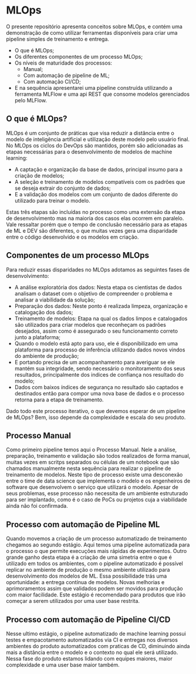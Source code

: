 # MLOps

O presente repositório apresenta conceitos sobre MLOps, e contém uma demonstração de como utilizar ferramentas disponíveis para criar uma pipeline simples de treinamento e entrega.

- O que é MLOps;
- Os diferentes componentes de um processo MLOps;
- Os níveis de maturidade dos processos:
	- Manual;
	- Com automação de pipeline de ML;
	- Com automação CI/CD;
- E na sequência apresentarei uma pipeline construída utilizando a ferramenta MLFlow e uma api REST que consome modelos gerenciados pelo MLFlow.

## O que é MLOps?

MLOps é um conjunto de práticas que visa reduzir a distância entre o modelo de inteligência artificial e utilização deste modelo pelo usuário final.
No MLOps os ciclos do DevOps são mantidos, porém são adicionadas as etapas necessárias para o desenvolvimento de modelos de machine learning:

- A captação e organização da base de dados, principal insumo para a criação de modelos;
- A seleção e treinamento de modelos compatíveis com os padrões que se deseja extrair do conjunto de dados;
- E a validação dos modelos com um conjunto de dados diferente do utilizado para treinar o modelo.

Estas três etapas são incluídas no processo como uma extensão da etapa de desenvolvimento mas na maioria dos casos elas ocorrem em paralelo. Vale ressaltar porém que o tempo de conclusão necessário para as etapas de ML e DEV são diferentes, o que muitas vezes gera uma disparidade entre o código desenvolvido e os modelos em criação.

## Componentes de um processo MLOps

Para reduzir essas disparidades no MLOps adotamos as seguintes fases de desenvolvimento:

- A análise exploratória dos dados: Nesta etapa os cientistas de dados analisam o dataset com o objetivo de compreender o problema e analisar a viabilidade da solução;
- Preparação dos dados: Neste ponto é realizada limpeza, organização e catalogação dos dados;
- Treinamento de modelos: Etapa na qual os dados limpos e catalogados são utilizados para criar modelos que reconheçam os padrões desejados, assim como é assegurado o seu funcionamento correto junto a plataforma;
- Quando o modelo está apto para uso, ele é disponibilizado em uma plataforma para processo de inferência utilizando dados novos vindos do ambiente de produção;
- E portando precisa de um acompanhamento para averiguar se ele mantém sua integridade, sendo necessário o monitoramento dos seus resultados, principalmente dos indices de confiança nos resultado do modelo;
- Dados com baixos índices de segurança no resultado são captados e destinados então para compor uma nova base de dados e o processo retorna para a etapa de treinamento.

Dado todo este processo iterativo, o que devemos esperar de um pipeline de MLOps? Bem, isso depende da complexidade e escala do seu produto.

## Processo Manual

Como primeiro pipeline temos aqui o Processo Manual. Nele a análise, preparação, treinamento e validação são todos realizados de forma manual, muitas vezes em scritps separados ou células de um notebook que são chamados manualmente nesta sequência para realizar o pipeline de treinamento de modelos.
Neste tipo de processo existe uma desconexão entre o time de data science que implementa o modelo e os engenheiros de software que desenvolvem o serviço que utilizará o modelo.
Apesar de seus problemas, esse processo não necessita de um ambiente estruturado para ser implantado, como é o caso de PoCs ou projetos cuja a viabilidade ainda não foi confirmada.

## Processo com automação de Pipeline ML

Quando movemos a criação de um processo automatizado de treinamento chegamos ao segundo estágio. Aqui temos uma pipeline automatizada para o processo o que permite execuções mais rápidas de experimentos. Outro grande ganho desta etapa é a criação de uma simetria entre o que é utilizado em todos os ambientes, com o pipeline automatizado é possível replicar no ambiente de produção o mesmo ambiente utilizado para desenvolvimento dos modelos de ML. Essa possibilidade trás uma oportunidade: a entrega contínua de modelos. Novas melhorias e aprimoramentos assim que validados podem ser movidos para produção com maior facilidade.
Este estágio é recomendado para produtos que irão começar a serem utilizados por uma user base restrita.

## Processo com automação de Pipeline CI/CD

Nesse ultimo estágio, o pipeline automatizado de machine learning possui testes e empacotamento automatizados via CI e entregas nos diversos ambientes do produto automatizados com praticas de CD, diminuindo ainda mais a distância entre o modelo e o contexto no qual ele será utilizado. Nessa fase do produto estamos lidando com equipes maiores, maior complexidade e uma user base maior também.
